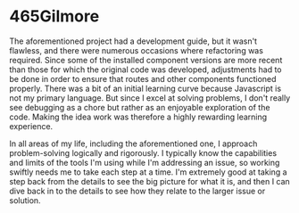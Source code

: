 # 465Gilmore
The aforementioned project had a development guide, but it wasn't flawless, and there were numerous occasions where refactoring was required. Since some of the installed component versions are more recent than those for which the original code was developed, adjustments had to be done in order to ensure that routes and other components functioned properly. There was a bit of an initial learning curve because Javascript is not my primary language. But since I excel at solving problems, I don't really see debugging as a chore but rather as an enjoyable exploration of the code. Making the idea work was therefore a highly rewarding learning experience.

In all areas of my life, including the aforementioned one, I approach problem-solving logically and rigorously. I typically know the capabilities and limits of the tools I'm using while I'm addressing an issue, so working swiftly needs me to take each step at a time. I'm extremely good at taking a step back from the details to see the big picture for what it is, and then I can dive back in to the details to see how they relate to the larger issue or solution.
